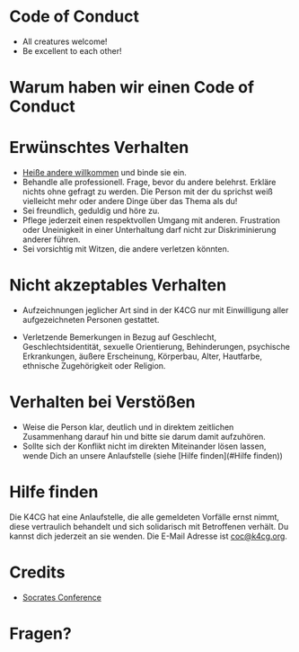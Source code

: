 # Code of Conduct

* All creatures welcome!
* Be excellent to each other!

# Warum haben wir einen Code of Conduct

# Erwünschtes Verhalten

* [Heiße andere willkommen](https://k4cg.org/index.php/Neue_Menschen_willkommen_hei%C3%9Fen) und binde sie ein.
* Behandle alle professionell. Frage, bevor du andere belehrst. Erkläre nichts 
  ohne gefragt zu werden. Die Person mit der du sprichst weiß vielleicht mehr 
  oder andere Dinge über das Thema als du!
* Sei freundlich, geduldig und höre zu.
* Pflege jederzeit einen respektvollen Umgang mit anderen. Frustration 
  oder Uneinigkeit in einer Unterhaltung darf nicht zur Diskriminierung 
  anderer führen.
* Sei vorsichtig mit Witzen, die andere verletzen könnten.

# Nicht akzeptables Verhalten

* Aufzeichnungen jeglicher Art sind in der K4CG nur mit Einwilligung
  aller aufgezeichneten Personen gestattet.
  
* Verletzende Bemerkungen in Bezug auf Geschlecht, Geschlechtsidentität, 
  sexuelle Orientierung, Behinderungen, psychische Erkrankungen, 
  äußere Erscheinung, Körperbau, Alter, Hautfarbe, 
  ethnische Zugehörigkeit oder Religion.

# Verhalten bei Verstößen

* Weise die Person klar, deutlich und in direktem zeitlichen Zusammenhang
  darauf hin und bitte sie darum damit aufzuhören.
* Sollte sich der Konflikt nicht im direkten Miteinander lösen lassen, wende
  Dich an unsere Anlaufstelle (siehe [Hilfe finden](#Hilfe finden))

# Hilfe finden

Die K4CG hat eine Anlaufstelle, die alle gemeldeten Vorfälle ernst nimmt,
diese vertraulich behandelt und sich solidarisch mit Betroffenen verhält.
Du kannst dich jederzeit an sie wenden. Die E-Mail Adresse ist coc@k4cg.org.

# Credits

* [Socrates Conference](https://www.socrates-conference.de/values)

# Fragen?
